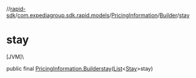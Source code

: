 //[rapid-sdk](../../../../index.md)/[com.expediagroup.sdk.rapid.models](../../index.md)/[PricingInformation](../index.md)/[Builder](index.md)/[stay](stay.md)

# stay

[JVM]\

public final [PricingInformation.Builder](index.md)[stay](stay.md)([List](https://docs.oracle.com/javase/8/docs/api/java/util/List.html)&lt;[Stay](../../-stay/index.md)&gt;stay)
